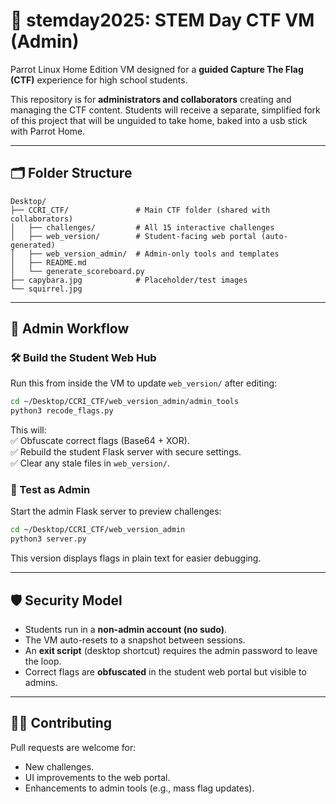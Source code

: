 # 🌱 stemday2025: STEM Day CTF VM (Admin)

Parrot Linux Home Edition VM designed for a **guided Capture The Flag (CTF)** experience for high school students.  

This repository is for **administrators and collaborators** creating and managing the CTF content. Students will receive a separate, simplified fork of this project that will be unguided to take home, baked into a usb stick with Parrot Home. 

---

## 🗂️ Folder Structure  

```
Desktop/
├── CCRI_CTF/               # Main CTF folder (shared with collaborators)
│   ├── challenges/         # All 15 interactive challenges
│   ├── web_version/        # Student-facing web portal (auto-generated)
│   ├── web_version_admin/  # Admin-only tools and templates
│   ├── README.md
│   └── generate_scoreboard.py
├── capybara.jpg            # Placeholder/test images
└── squirrel.jpg
```

---

## 🚀 Admin Workflow  

### 🛠 Build the Student Web Hub
Run this from inside the VM to update `web_version/` after editing:  
```bash
cd ~/Desktop/CCRI_CTF/web_version_admin/admin_tools
python3 recode_flags.py
```
This will:  
✅ Obfuscate correct flags (Base64 + XOR).  
✅ Rebuild the student Flask server with secure settings.  
✅ Clear any stale files in `web_version/`.  

### 🧪 Test as Admin
Start the admin Flask server to preview challenges:  
```bash
cd ~/Desktop/CCRI_CTF/web_version_admin
python3 server.py
```
This version displays flags in plain text for easier debugging.

---

## 🛡️ Security Model  

- Students run in a **non-admin account (no sudo)**.  
- The VM auto-resets to a snapshot between sessions.  
- An **exit script** (desktop shortcut) requires the admin password to leave the loop.  
- Correct flags are **obfuscated** in the student web portal but visible to admins.  

---

## 🧑‍💻 Contributing  

Pull requests are welcome for:  
- New challenges.  
- UI improvements to the web portal.  
- Enhancements to admin tools (e.g., mass flag updates).  

